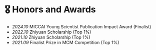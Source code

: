 # 🎖 Honors and Awards
- *2024.10* MICCAI Young Scientist Publication Impact Award (Finalist)
- *2022.10* Zhiyuan Scholarship (Top 1%)
- *2021.10* Zhiyuan Scholarship (Top 1%)
- *2021.09* Finalist Prize in MCM Competition (Top 1%)
